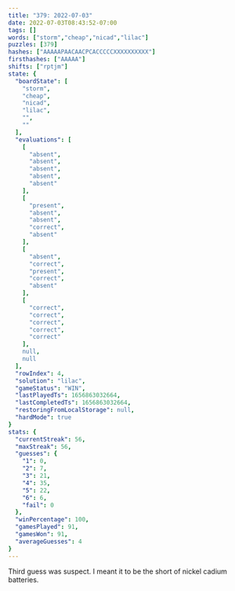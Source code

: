 ```yaml
---
title: "379: 2022-07-03"
date: 2022-07-03T08:43:52-07:00
tags: []
words: ["storm","cheap","nicad","lilac"]
puzzles: [379]
hashes: ["AAAAAPAACAACPCACCCCCXXXXXXXXXX"]
firsthashes: ["AAAAA"]
shifts: ["rptjm"]
state: {
  "boardState": [
    "storm",
    "cheap",
    "nicad",
    "lilac",
    "",
    ""
  ],
  "evaluations": [
    [
      "absent",
      "absent",
      "absent",
      "absent",
      "absent"
    ],
    [
      "present",
      "absent",
      "absent",
      "correct",
      "absent"
    ],
    [
      "absent",
      "correct",
      "present",
      "correct",
      "absent"
    ],
    [
      "correct",
      "correct",
      "correct",
      "correct",
      "correct"
    ],
    null,
    null
  ],
  "rowIndex": 4,
  "solution": "lilac",
  "gameStatus": "WIN",
  "lastPlayedTs": 1656863032664,
  "lastCompletedTs": 1656863032664,
  "restoringFromLocalStorage": null,
  "hardMode": true
}
stats: {
  "currentStreak": 56,
  "maxStreak": 56,
  "guesses": {
    "1": 0,
    "2": 7,
    "3": 21,
    "4": 35,
    "5": 22,
    "6": 6,
    "fail": 0
  },
  "winPercentage": 100,
  "gamesPlayed": 91,
  "gamesWon": 91,
  "averageGuesses": 4
}
---
```


<!-- more -->
Third guess was suspect. I meant it to be the short of nickel cadium batteries.  
